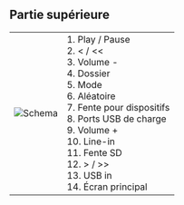 ## Partie supérieure 
| | |
|:-------|:-------|
|![Schema](http://static.energysistem.com/images/manuals/42260/5491bbd167090.jpg)| 1. Play / Pause <br>2. < / << <br>3. Volume  -<br>4. Dossier<br>5. Mode<br>6. Aléatoire<br>7. Fente pour dispositifs <br>8. Ports USB de charge<br>9. Volume +<br>10. Line-in<br>11. Fente SD<br>12. \> / >><br>13. USB in<br>14. Écran principal |


